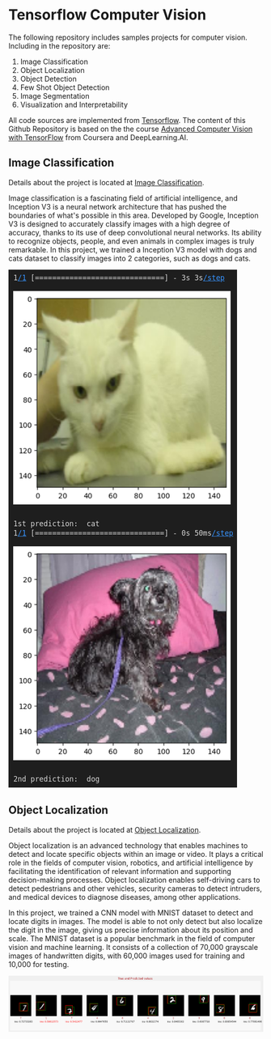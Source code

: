 # Tensorflow Computer Vision

 The following repository includes samples projects for computer vision. Including in the repository are: 
 
 <ol>
  <li>Image Classification</li>
  <li>Object Localization</li>
  <li>Object Detection</li>
  <li>Few Shot Object Detection</li>
  <li>Image Segmentation</li>
  <li>Visualization and Interpretability</li>
 </ol>
  
 All code sources are implemented from [Tensorflow](https://www.tensorflow.org/). The content of this Github Repository is based on the the course [Advanced Computer Vision with TensorFlow](https://www.coursera.org/learn/advanced-computer-vision-with-tensorflow) from Coursera and DeepLearning.AI.

## Image Classification

Details about the project is located at [Image Classification](.image_classification).

Image classification is a fascinating field of artificial intelligence, and Inception V3 is a neural network architecture that has pushed the boundaries of what's possible in this area. Developed by Google, Inception V3 is designed to accurately classify images with a high degree of accuracy, thanks to its use of deep convolutional neural networks. Its ability to recognize objects, people, and even animals in complex images is truly remarkable. In this project, we trained a Inception V3 model with dogs and cats dataset to classify images into 2 categories, such as dogs and cats.

![Inception V3](inceptionv3.png)

## Object Localization

Details about the project is located at [Object Localization](.object_localization).

Object localization is an advanced technology that enables machines to detect and locate specific objects within an image or video. It plays a critical role in the fields of computer vision, robotics, and artificial intelligence by facilitating the identification of relevant information and supporting decision-making processes. Object localization enables self-driving cars to detect pedestrians and other vehicles, security cameras to detect intruders, and medical devices to diagnose diseases, among other applications. 

In this project, we trained a CNN model with MNIST dataset to detect and locate digits in images. The model is able to not only detect but also localize the digit in the image, giving us precise information about its position and scale. The MNIST dataset is a popular benchmark in the field of computer vision and machine learning. It consists of a collection of 70,000 grayscale images of handwritten digits, with 60,000 images used for training and 10,000 for testing. 

![Object Localization](od.png)

